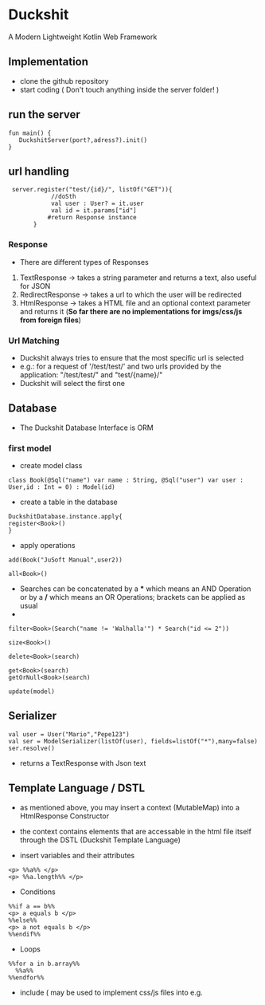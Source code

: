 # Duckshit
A Modern Lightweight Kotlin Web Framework

## Implementation
- clone the github repository
- start coding ( Don't touch anything inside the server folder! )

## run the server

```
fun main() {
   DuckshitServer(port?,adress?).init()
}
```
## url handling

```
 server.register("test/{id}/", listOf("GET")){
            //doSth
            val user : User? = it.user
            val id = it.params["id"]
           #return Response instance
       }
```

### Response
- There are different types of Responses
1. TextResponse -> takes a string parameter and returns a text, also useful for JSON
2. RedirectResponse -> takes a url to which the user will be redirected
3. HtmlResponse -> takes a HTML file and an optional context parameter and returns it (**So far there are no implementations for imgs/css/js from foreign files**)

### Url Matching
- Duckshit always tries to ensure that the most specific url is selected
- e.g.: for a request of '/test/test/' and two urls provided by the application: "/test/test/" and "test/{name}/"
- Duckshit will select the first one


## Database

- The Duckshit Database Interface is ORM

### first model

- create model class

```
class Book(@Sql("name") var name : String, @Sql("user") var user : User,id : Int = 0) : Model(id)
```

- create a table in the database
```
DuckshitDatabase.instance.apply{
register<Book>()
}
```
- apply operations
 
```
add(Book("JuSoft Manual",user2))

all<Book>()
```
- Searches can be concatenated by a **\*** which means an AND Operation or by a **/** which means an OR Operations; brackets can be applied as usual
-
```
filter<Book>(Search("name != 'Walhalla'") * Search("id <= 2"))

size<Book>()

delete<Book>(search)

get<Book>(search)
getOrNull<Book>(search)

update(model)
```

## Serializer

```
val user = User("Mario","Pepe123")
val ser = ModelSerializer(listOf(user), fields=listOf("*"),many=false)
ser.resolve()
```
- returns a TextResponse with Json text

## Template Language / DSTL

- as mentioned above, you may insert a context (MutableMap) into a HtmlResponse Constructor
- the context contains elements that are accessable in the html file itself through the DSTL (Duckshit Template Language)

- insert variables and their attributes

```
<p> %%a%% </p>
<p> %%a.length%% </p>
```

- Conditions
```
%%if a == b%%
<p> a equals b </p>
%%else%%
<p> a not equals b </p>
%%endif%%
```

- Loops

```
%%for a in b.array%%
  %%a%%
%%endfor%%
```

- include ( may be used to implement css/js files into e.g. <style> attributes )

```
%%include 'res/parent.html'%%
```
  
## Html Forms

- may be used to render models to html or reverse  
  
```
  val form = ModelForm(User::class, display=listOf("*"), id=4, empty=false)  
  val htmlForm : String = form.render()
  # typically used for transforming Post Parameters into a Model
  val user = form.deserialize(map<String,String>)
```  








